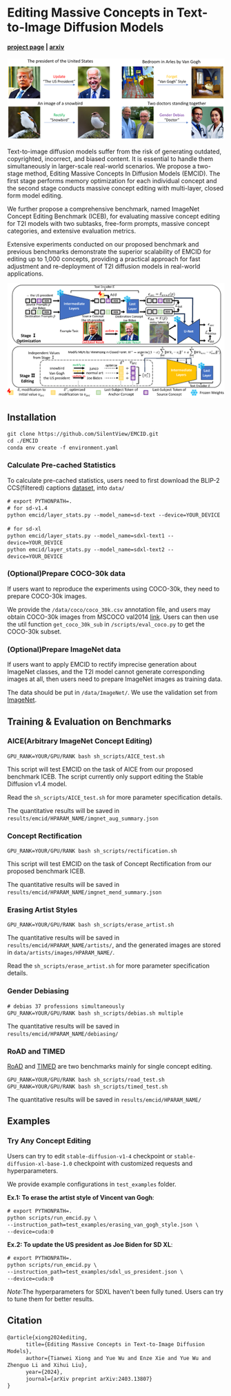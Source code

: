 # Editing Massive Concepts in Text-to-Image Diffusion Models

#### [project page](https://SilentView.github.io/EMCID) | [arxiv](https://arxiv.org/abs/2403.13807)

<div align='center'>
<img src = 'assets/main_fig.png'>
</div>

Text-to-image diffusion models suffer from the risk of generating outdated, copyrighted, incorrect, and biased content. It is essential to handle them simultaneously in larger-scale real-world scenarios. We propose a two-stage method, Editing Massive Concepts In Diffusion Models (EMCID). The first stage performs memory optimization for each individual concept and the second stage conducts massive concept editing with multi-layer, closed form model editing.

We further propose a comprehensive benchmark, named ImageNet Concept Editing Benchmark (ICEB), for evaluating massive concept editing for T2I models with two subtasks, free-form prompts, massive concept categories, and extensive evaluation metrics.

Extensive experiments conducted on our proposed benchmark and previous benchmarks demonstrate the superior scalability of EMCID for editing up to 1,000 concepts, providing a practical approach for fast adjustment and re-deployment of T2I diffusion models in real-world applications.

<div align='center'>
<img src = 'assets/FrameWork.png'>
</div>

## Installation

```
git clone https://github.com/SilentView/EMCID.git
cd ./EMCID
conda env create -f environment.yaml
```
### Calculate Pre-cached Statistics

To calculate pre-cached statistics, users need to first download the BLIP-2 CCS(filtered) captions [dataset](https://storage.googleapis.com/sfr-vision-language-research/BLIP/datasets/ccs_filtered.json), into `data/`

```shell
# export PYTHONPATH=.
# for sd-v1.4
python emcid/layer_stats.py --model_name=sd-text --device=YOUR_DEVICE

# for sd-xl
python emcid/layer_stats.py --model_name=sdxl-text1 --device=YOUR_DEVICE
python emcid/layer_stats.py --model_name=sdxl-text2 --device=YOUR_DEVICE
```

### (Optional)Prepare COCO-30k data

If users want to reproduce the experiments using COCO-30k, they need to prepare COCO-30k images.

We provide the `/data/coco/coco_30k.csv` annotation file, and users may obtain COCO-30k images from MSCOCO val2014 [link](http://images.cocodataset.org/zips/val2014.zip). Users can then use the util function `get_coco_30k_sub` in `/scripts/eval_coco.py` to get the COCO-30k subset.

### (Optional)Prepare ImageNet data

If users want to apply EMCID to rectify imprecise generation about ImageNet classes, and the T2I model cannot generate corresponding images at all, then users need to prepare ImageNet images as training data.

The data should be put in `/data/ImageNet/`. We use the validation set from [ImageNet](https://www.image-net.org/challenges/LSVRC/2012/).


## Training & Evaluation on Benchmarks
### AICE(Arbitrary ImageNet Concept Editing)
```shell
GPU_RANK=YOUR/GPU/RANK bash sh_scripts/AICE_test.sh 
```
This script will test EMCID on the task of AICE from our proposed benchmark ICEB. The script currently only support editing the Stable Diffusion v1.4 model.

Read the `sh_scripts/AICE_test.sh` for more parameter specification details.

The quantitative results will be saved in `results/emcid/HPARAM_NAME/imgnet_aug_summary.json`

### Concept Rectification
```shell
GPU_RANK=YOUR/GPU/RANK bash sh_scripts/rectification.sh 
```
This script will test EMCID on the task of Concept Rectification from our proposed benchmark ICEB. 

The quantitative results will be saved in `results/emcid/HPARAM_NAME/imgnet_mend_summary.json`



### Erasing Artist Styles 
```shell
GPU_RANK=YOUR/GPU/RANK bash sh_scripts/erase_artist.sh 
```
The quantitative results will be saved in `results/emcid/HPARAM_NAME/artists/`, and the generated images are stored in `data/artists/images/HPARAM_NAME/`.

Read the `sh_scripts/erase_artist.sh` for more parameter specification details.



### Gender Debiasing
```shell
# debias 37 professions simultaneously
GPU_RANK=YOUR/GPU/RANK bash sh_scripts/debias.sh multiple
```

The quantitative results will be saved in `results/emcid/HPARAM_NAME/debiasing/`

### RoAD and TIMED

[RoAD](https://github.com/technion-cs-nlp/ReFACT) and [TIMED](https://github.com/bahjat-kawar/time-diffusion) are two benchmarks mainly for single concept editing.

```shell
GPU_RANK=YOUR/GPU/RANK bash sh_scripts/road_test.sh 
GPU_RANK=YOUR/GPU/RANK bash sh_scripts/timed_test.sh 
```
The quantitative results will be saved in `results/emcid/HPARAM_NAME/`


## Examples

### Try Any Concept Editing

Users can try to edit `stable-diffusion-v1-4` checkpoint or  `stable-diffusion-xl-base-1.0` checkpoint with customized requests and hyperparameters. 

We provide example configurations in `test_examples` folder.

**Ex.1: To erase the artist style of Vincent van Gogh**:
```shell
# export PYTHONPATH=.
python scripts/run_emcid.py \
--instruction_path=test_examples/erasing_van_gogh_style.json \
--device=cuda:0
```

**Ex.2: To update the US president as Joe Biden for SD XL**:
```shell
# export PYTHONPATH=.
python scripts/run_emcid.py \
--instruction_path=test_examples/sdxl_us_president.json \
--device=cuda:0
```

*Note*:The hyperparameters for SDXL haven't been fully tuned. Users can try to tune them for better results.

## Citation
```
@article{xiong2024editing,
      title={Editing Massive Concepts in Text-to-Image Diffusion Models}, 
      author={Tianwei Xiong and Yue Wu and Enze Xie and Yue Wu and Zhenguo Li and Xihui Liu},
      year={2024},
      journal={arXiv preprint arXiv:2403.13807}
}
```



<!-- To plot the results for layer ablation:
```
python experiments/ablation.py --plot_layer_ablation
```

```
python experiments/ablation.py --plot_num_edit_token_ablation
```


To reproduce the erasing of Van Gogh style:
```
python scripts/visual_examples.py --hparam=dest_s-200_c-1.5_ly-7-11_lr-
0.2_wd-5e-04_txt-align-0.01 --van_gogh --mom2_weight=4000 --device=cuda:1
``` -->